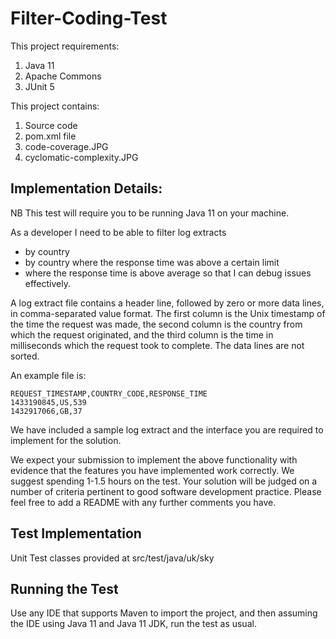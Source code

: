# Filter-Coding-Test

This project requirements:
1. Java 11
2. Apache Commons
3. JUnit 5

This project contains:
1. Source code
2. pom.xml file
3. code-coverage.JPG
4. cyclomatic-complexity.JPG

## Implementation Details:
NB This test will require you to be running Java 11 on your machine.

As a developer
I need to be able to filter log extracts
 - by country
 - by country where the response time was above a certain limit
 - where the response time is above average
so that I can debug issues effectively.

A log extract file contains a header line, followed by zero or more data lines, in comma-separated value format. The
first column is the Unix timestamp of the time the request was made, the second column is the country from which the
request originated, and the third column is the time in milliseconds which the request took to complete. The data lines
are not sorted.

An example file is:

    REQUEST_TIMESTAMP,COUNTRY_CODE,RESPONSE_TIME
    1433190845,US,539
    1432917066,GB,37

We have included a sample log extract and the interface you are required to implement for the solution.

We expect your submission to implement the above functionality with evidence that the features you have implemented work
correctly. We suggest spending 1-1.5 hours on the test. Your solution will be judged on a number of criteria
pertinent to good software development practice. Please feel free to add a README with any further comments you have.

## Test Implementation
Unit Test classes provided at src/test/java/uk/sky

## Running the Test
Use any IDE that supports Maven to import the project, and then assuming the IDE using Java 11 and Java 11 JDK, run the test as usual.

